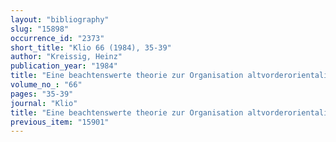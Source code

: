 ```yaml
---
layout: "bibliography"
slug: "15898"
occurrence_id: "2373"
short_title: "Klio 66 (1984), 35-39"
author: "Kreissig, Heinz"
publication_year: "1984"
title: "Eine beachtenswerte theorie zur Organisation altvorderorientalischer Tempelgemeinden im Achämenidenreich. Zu J. P. Weinbergs \"Bürger-Tempel-Gemeinde\" in Juda"
volume_no_: "66"
pages: "35-39"
journal: "Klio"
title: "Eine beachtenswerte theorie zur Organisation altvorderorientalischer Tempelgemeinden im Achämenidenreich. Zu J. P. Weinbergs \"Bürger-Tempel-Gemeinde\" in Juda"
previous_item: "15901"
---
```

